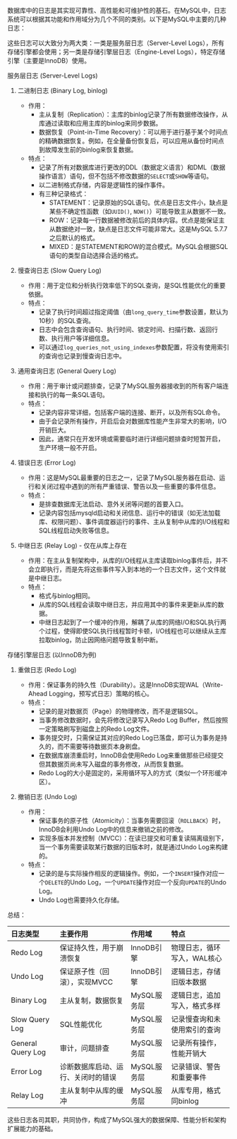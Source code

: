 
数据库中的日志是其实现可靠性、高性能和可维护性的基石。在MySQL中，日志系统可以根据其功能和作用域分为几个不同的类别。以下是MySQL中主要的几种日志：

这些日志可以大致分为两大类：一类是服务层日志（Server-Level Logs），所有存储引擎都会使用；另一类是存储引擎层日志（Engine-Level Logs），特定存储引擎（主要是InnoDB）使用。

服务层日志 (Server-Level Logs)

1.  二进制日志 (Binary Log, binlog)
    *   作用：
        *   主从复制（Replication）：主库的binlog记录了所有数据修改操作，从库通过读取和应用主库的binlog来同步数据。
        *   数据恢复（Point-in-Time Recovery）：可以用于进行基于某个时间点的精确数据恢复。例如，在全量备份恢复后，可以应用从备份时间点到故障发生前的binlog来恢复数据。
    *   特点：
        *   记录了所有对数据库进行更改的DDL（数据定义语言）和DML（数据操作语言）语句，但不包括不修改数据的`SELECT`或`SHOW`等语句。
        *   以二进制格式存储，内容是逻辑性的操作事件。
        *   有三种记录格式：
            *   STATEMENT：记录原始的SQL语句。优点是日志文件小，缺点是某些不确定性函数（如`UUID()`, `NOW()`）可能导致主从数据不一致。
            *   ROW：记录每一行数据被修改前后的具体内容。优点是能保证主从数据绝对一致，缺点是日志文件可能非常大。这是MySQL 5.7.7之后默认的格式。
            *   MIXED：是STATEMENT和ROW的混合模式。MySQL会根据SQL语句的类型自动选择合适的格式。

2.  慢查询日志 (Slow Query Log)
    *   作用：用于定位和分析执行效率低下的SQL查询，是SQL性能优化的重要依据。
    *   特点：
        *   记录了执行时间超过指定阈值（由`long_query_time`参数设置，默认为10秒）的SQL查询。
        *   日志中会包含查询语句、执行时间、锁定时间、扫描行数、返回行数、执行用户等详细信息。
        *   可以通过`log_queries_not_using_indexes`参数配置，将没有使用索引的查询也记录到慢查询日志中。

3.  通用查询日志 (General Query Log)
    *   作用：用于审计或问题排查，记录了MySQL服务器接收到的所有客户端连接和执行的每一条SQL语句。
    *   特点：
        *   记录内容非常详细，包括客户端的连接、断开，以及所有SQL命令。
        *   由于会记录所有操作，开启后会对数据库性能产生非常大的影响，I/O开销巨大。
        *   因此，通常只在开发环境或需要临时进行详细问题排查时短暂开启，生产环境一般不开启。

4.  错误日志 (Error Log)
    *   作用：这是MySQL最重要的日志之一，记录了MySQL服务器在启动、运行和关闭过程中遇到的所有严重错误、警告以及一些重要的事件信息。
    *   特点：
        *   是排查数据库无法启动、意外关闭等问题的首要入口。
        *   记录内容包括mysqld启动和关闭信息、运行中的错误（如无法加载库、权限问题）、事件调度器运行的事件、主从复制中从库的I/O线程和SQL线程启动失败等信息。

5.  中继日志 (Relay Log) - 仅在从库上存在
    *   作用：在主从复制架构中，从库的I/O线程从主库读取binlog事件后，并不会立即执行，而是先将这些事件写入到本地的一个日志文件，这个文件就是中继日志。
    *   特点：
        *   格式与binlog相同。
        *   从库的SQL线程会读取中继日志，并应用其中的事件来更新从库的数据。
        *   中继日志起到了一个缓冲的作用，解耦了从库的网络I/O和SQL执行两个过程，使得即使SQL执行线程暂时卡顿，I/O线程也可以继续从主库拉取binlog，防止因网络问题导致复制中断。

存储引擎层日志 (以InnoDB为例)

1.  重做日志 (Redo Log)
    *   作用：保证事务的持久性（Durability）。这是InnoDB实现WAL（Write-Ahead Logging，预写式日志）策略的核心。
    *   特点：
        *   记录的是对数据页（Page）的物理修改，而不是逻辑SQL。
        *   当事务修改数据时，会先将修改记录写入Redo Log Buffer，然后按照一定策略刷写到磁盘上的Redo Log文件。
        *   事务提交时，只需保证其对应的Redo Log已落盘，即可认为事务是持久的，而不需要等待数据页本身刷盘。
        *   在数据库崩溃重启时，InnoDB会使用Redo Log来重做那些已经提交但其数据页尚未写入磁盘的事务修改，从而恢复数据。
        *   Redo Log的大小是固定的，采用循环写入的方式（类似一个环形缓冲区）。

2.  撤销日志 (Undo Log)
    *   作用：
        *   保证事务的原子性（Atomicity）：当事务需要回滚（`ROLLBACK`）时，InnoDB会利用Undo Log中的信息来撤销之前的修改。
        *   实现多版本并发控制（MVCC）：在读已提交和可重复读隔离级别下，当一个事务需要读取某行数据的旧版本时，就是通过Undo Log来构建的。
    *   特点：
        *   记录的是与实际操作相反的逻辑操作。例如，一个`INSERT`操作对应一个`DELETE`的Undo Log，一个`UPDATE`操作对应一个反向`UPDATE`的Undo Log。
        *   Undo Log也需要持久化存储。

总结：

| 日志类型              | 主要作用              | 作用域      | 特点              |
| :---------------- | :---------------- | :------- | :-------------- |
| Redo Log          | 保证持久性，用于崩溃恢复      | InnoDB引擎 | 物理日志，循环写入，WAL核心 |
| Undo Log          | 保证原子性（回滚），实现MVCC  | InnoDB引擎 | 逻辑日志，存储旧版本数据    |
| Binary Log        | 主从复制，数据恢复         | MySQL服务层 | 逻辑日志，追加写入，格式多样  |
| Slow Query Log    | SQL性能优化           | MySQL服务层 | 记录慢查询和未使用索引的查询  |
| General Query Log | 审计，问题排查           | MySQL服务层 | 记录所有操作，性能开销大    |
| Error Log         | 诊断数据库启动、运行、关闭时的错误 | MySQL服务层 | 记录错误、警告和重要事件    |
| Relay Log         | 主从复制中从库的缓冲        | MySQL服务层 | 从库专用，格式同binlog  |

这些日志各司其职，共同协作，构成了MySQL强大的数据保障、性能分析和架构扩展能力的基础。

